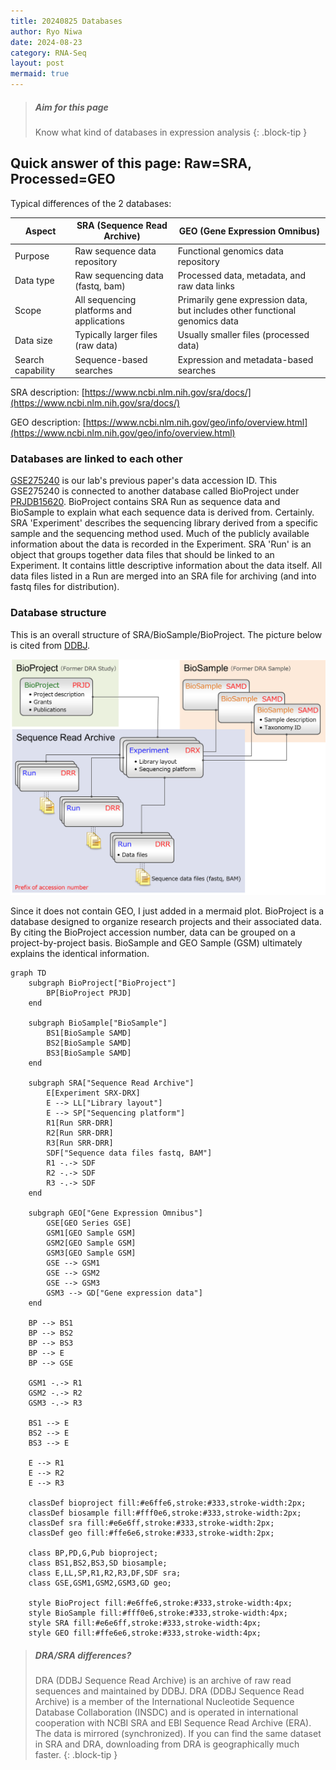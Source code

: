```yaml
---
title: 20240825 Databases
author: Ryo Niwa
date: 2024-08-23
category: RNA-Seq
layout: post
mermaid: true
---
```


> ##### Aim for this page
> Know what kind of databases in expression analysis
{: .block-tip }

## Quick answer of this page: Raw=SRA, Processed=GEO

Typical differences of the 2 databases:

| Aspect | SRA (Sequence Read Archive) | GEO (Gene Expression Omnibus) |
|--------|-----------------------------|-----------------------------|
| Purpose | Raw sequence data repository | Functional genomics data repository |
| Data type | Raw sequencing data (fastq, bam) | Processed data, metadata, and raw data links |
| Scope | All sequencing platforms and applications | Primarily gene expression data, but includes other functional genomics data |
| Data size | Typically larger files (raw data) | Usually smaller files (processed data) |
| Search capability | Sequence-based searches | Expression and metadata-based searches |

SRA description: [https://www.ncbi.nlm.nih.gov/sra/docs/](https://www.ncbi.nlm.nih.gov/sra/docs/)

GEO description: [https://www.ncbi.nlm.nih.gov/geo/info/overview.html](https://www.ncbi.nlm.nih.gov/geo/info/overview.html)

### Databases are linked to each other

[GSE275240](https://www.ncbi.nlm.nih.gov/geo/query/acc.cgi?acc=GSE275240) is our lab's previous paper's data accession ID. This GSE275240 is connected to another database called BioProject under [PRJDB15620](https://www.ncbi.nlm.nih.gov/bioproject/PRJDB15620). BioProject contains SRA Run as sequence data and BioSample to explain what each sequence data is derived from. Certainly. SRA 'Experiment' describes the sequencing library derived from a specific sample and the sequencing method used. Much of the publicly available information about the data is recorded in the Experiment. SRA 'Run' is an object that groups together data files that should be linked to an Experiment. It contains little descriptive information about the data itself. All data files listed in a Run are merged into an SRA file for archiving (and into fastq files for distribution).

### Database structure

This is an overall structure of SRA/BioSample/BioProject. The picture below is cited from [DDBJ](https://www.ddbj.nig.ac.jp/biosample/overview.html).

![SRA_structure](/assets/sra_object.png)

Since it does not contain GEO, I just added in a mermaid plot. BioProject is a database designed to organize research projects and their associated data. By citing the BioProject accession number, data can be grouped on a project-by-project basis. BioSample and GEO Sample (GSM) ultimately explains the identical information. 

```mermaid
graph TD
    subgraph BioProject["BioProject"]
        BP[BioProject PRJD]
    end

    subgraph BioSample["BioSample"]
        BS1[BioSample SAMD]
        BS2[BioSample SAMD]
        BS3[BioSample SAMD]
    end

    subgraph SRA["Sequence Read Archive"]
        E[Experiment SRX-DRX]
        E --> LL["Library layout"]
        E --> SP["Sequencing platform"]
        R1[Run SRR-DRR]
        R2[Run SRR-DRR]
        R3[Run SRR-DRR]
        SDF["Sequence data files fastq, BAM"]
        R1 -.-> SDF
        R2 -.-> SDF
        R3 -.-> SDF
    end

    subgraph GEO["Gene Expression Omnibus"]
        GSE[GEO Series GSE]
        GSM1[GEO Sample GSM]
        GSM2[GEO Sample GSM]
        GSM3[GEO Sample GSM]
        GSE --> GSM1
        GSE --> GSM2
        GSE --> GSM3
        GSM3 --> GD["Gene expression data"]
    end

    BP --> BS1
    BP --> BS2
    BP --> BS3
    BP --> E
    BP --> GSE

    GSM1 -.-> R1
    GSM2 -.-> R2
    GSM3 -.-> R3
    
    BS1 --> E
    BS2 --> E
    BS3 --> E

    E --> R1
    E --> R2
    E --> R3

    classDef bioproject fill:#e6ffe6,stroke:#333,stroke-width:2px;
    classDef biosample fill:#fff0e6,stroke:#333,stroke-width:2px;
    classDef sra fill:#e6e6ff,stroke:#333,stroke-width:2px;
    classDef geo fill:#ffe6e6,stroke:#333,stroke-width:2px;

    class BP,PD,G,Pub bioproject;
    class BS1,BS2,BS3,SD biosample;
    class E,LL,SP,R1,R2,R3,DF,SDF sra;
    class GSE,GSM1,GSM2,GSM3,GD geo;

    style BioProject fill:#e6ffe6,stroke:#333,stroke-width:4px;
    style BioSample fill:#fff0e6,stroke:#333,stroke-width:4px;
    style SRA fill:#e6e6ff,stroke:#333,stroke-width:4px;
    style GEO fill:#ffe6e6,stroke:#333,stroke-width:4px;
```

> ##### DRA/SRA differences?
> DRA (DDBJ Sequence Read Archive) is an archive of raw read sequences and maintained by DDBJ. 
> DRA (DDBJ Sequence Read Archive) is a member of the International Nucleotide Sequence Database Collaboration (INSDC) and is operated in international cooperation with NCBI SRA and EBI Sequence Read Archive (ERA). The data is mirrored (synchronized). If you can find the same dataset in SRA and DRA, downloading from DRA is geographically much faster.
{: .block-tip }